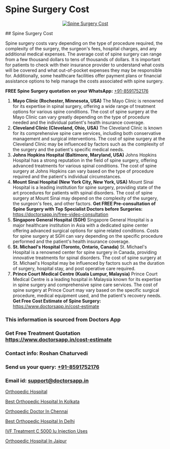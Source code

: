 # Spine Surgery Cost

<p align="center">
  <a href="null">
    <img src="null" alt="Spine Surgery Cost">
  </a>
</p>
## Spine Surgery Cost

Spine surgery costs vary depending on the type of procedure required, the complexity of the surgery, the surgeon's fees, hospital charges, and any additional medical expenses. The average cost of spine surgery can range from a few thousand dollars to tens of thousands of dollars. It is important for patients to check with their insurance provider to understand what costs will be covered and what out-of-pocket expenses they may be responsible for. Additionally, some healthcare facilities offer payment plans or financial assistance options to help manage the costs associated with spine surgery.

**FREE Spine Surgery quotation on your WhatsApp:**  [+91-8591752176](https://api.whatsapp.com/send?phone=8591752176)

1) **Mayo Clinic (Rochester, Minnesota, USA)**
     The Mayo Clinic is renowned for its expertise in spinal surgery, offering a wide range of treatment options for various spine conditions. The cost of spine surgery at the Mayo Clinic can vary greatly depending on the type of procedure needed and the individual patient's health insurance coverage.
2) **Cleveland Clinic (Cleveland, Ohio, USA)**
     The Cleveland Clinic is known for its comprehensive spine care services, including both conservative management and surgical interventions. The cost of spine surgery at the Cleveland Clinic may be influenced by factors such as the complexity of the surgery and the patient's specific medical needs.
3) **Johns Hopkins Hospital (Baltimore, Maryland, USA)**
     Johns Hopkins Hospital has a strong reputation in the field of spine surgery, offering advanced treatments for various spinal conditions. The cost of spine surgery at Johns Hopkins can vary based on the type of procedure required and the patient's individual circumstances.
4) **Mount Sinai Hospital (New York City, New York, USA)**
     Mount Sinai Hospital is a leading institution for spine surgery, providing state of the art procedures for patients with spinal disorders. The cost of spine surgery at Mount Sinai may depend on the complexity of the surgery, the surgeon's fees, and other factors.
**Get FREE Pre-consultation of Spine Surgery with Top Specialist Doctors before Surgeries:** https://doctorsapp.in/free-video-consultation
5) **Singapore General Hospital (SGH)**
     Singapore General Hospital is a major healthcare institution in Asia with a dedicated spine center offering advanced surgical options for spine related conditions. Costs for spine surgery at SGH can vary depending on the specific procedure performed and the patient's health insurance coverage.
6) **St. Michael's Hospital (Toronto, Ontario, Canada)**
     St. Michael's Hospital is a renowned center for spine surgery in Canada, providing innovative treatments for spinal disorders. The cost of spine surgery at St. Michael's Hospital may be influenced by factors such as the duration of surgery, hospital stay, and post operative care required.
7) **Prince Court Medical Centre (Kuala Lumpur, Malaysia)**
     Prince Court Medical Centre is a leading hospital in Malaysia known for its expertise in spine surgery and comprehensive spine care services. The cost of spine surgery at Prince Court may vary based on the specific surgical procedure, medical equipment used, and the patient's recovery needs.
**Get Free Cost Estimate of Spine Surgery:** https://www.doctorsapp.in/cost-estimate

### This information is sourced from Doctors App 
### Get Free Treatment Quotation https://www.doctorsapp.in/cost-estimate
### Contact info: Roshan Chaturvedi 
### Send us your query: [+91-8591752176](https://api.whatsapp.com/send?phone=8591752176) 
### Email id: support@doctorsapp.in

[Orthopedic Hospital](https://www.linkedin.com/pulse/orthopedic-hospital-doctorsapp-khulna-ocyne/?lipi=urn%3Ali%3Apage%3Ad_flagship3_publishing_published%3B6s0HL1EnS62Kk1Ppug3b7A%3D%3D)

[Best Orthopedic Hospital In Kolkata](https://www.linkedin.com/pulse/best-orthopedic-hospital-kolkata-doctorsapp-chittagong-xmzne?trackingId=%2Ffzfv0CADj%2FQuHMFYWs0Sg%3D%3D&lipi=urn%3Ali%3Apage%3Ad_flagship3_company_admin%3BddPc4oDaSTuh6mJcYb9fAg%3D%3D)

[Orthopedic Doctor In Chennai](https://medium.com/@manish632504/orthopedic-doctor-in-chennai-068b4531fa11)

[Best Orthopedic Hospital In Delhi](https://medium.com/@vimalrana22/best-orthopedic-hospital-in-delhi-9565707c1f53)

[IVF Treatment C 5000 Iu Injection Uses](https://doctors-apps.github.io/doctorsapp/ivf-treatment-c-5000-iu-injection-uses)

[Orthopedic Hospital In Jaipur](https://doctors-apps.github.io/doctorsapp/orthopedic-hospital-in-jaipur)

